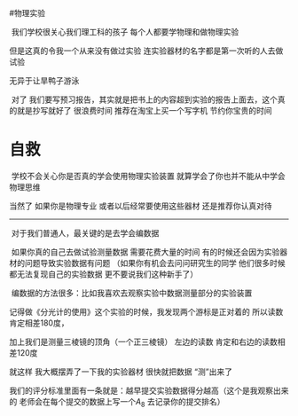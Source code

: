 #物理实验

​	我们学校很关心我们理工科的孩子 每个人都要学物理和做物理实验 

但是这真的令我一个从来没有做过实验 连实验器材的名字都是第一次听的人去做试验

无异于让旱鸭子游泳

​	对了 我们要写预习报告，其实就是把书上的内容超到实验的报告上面去，这个真的就是抄写就好了 很浪费时间 推荐在淘宝上买一个写字机 节约你宝贵的时间

# 自救

​	学校不会关心你是否真的学会使用物理实验装置 就算学会了你也并不能从中学会物理思维

当然了 如果你是物理专业 或者以后经常要使用这些器材 还是推荐你认真对待

------

​	对于我们普通人，最关键的是去学会编数据

​	如果你真的自己去做试验测量数据 需要花费大量的时间 有的时候还会因为实验器材的问题导致实验数据有问题 （如果你有机会去问问研究生的同学 他们很多时候都无法复现自己的实验数据 更不要说我们这种新手了）

​	编数据的方法很多：比如我喜欢去观察实验中数据测量部分的实验装置

记得做《分光计的使用》这个实验的时候，我发现两个游标是正对着的 所以读数肯定相差180度，

加上我们是测量三棱镜的顶角（一个正三棱镜） 左边的读数 肯定和右边的读数相差120度

就这样 我大概摆弄了一下我的实验器材 很快就把数据 “测”出来了

​	我们的评分标准里面有一条就是：越早提交实验数据得分越高（这个是我观察出来的 老师会在每个提交的数据上写一个$A_8$ 去记录你的提交排名）